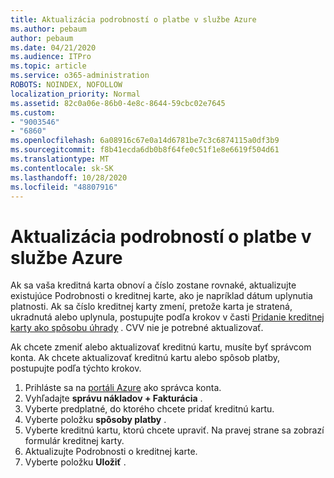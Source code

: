 ```yaml
---
title: Aktualizácia podrobností o platbe v službe Azure
ms.author: pebaum
author: pebaum
ms.date: 04/21/2020
ms.audience: ITPro
ms.topic: article
ms.service: o365-administration
ROBOTS: NOINDEX, NOFOLLOW
localization_priority: Normal
ms.assetid: 82c0a06e-86b0-4e8c-8644-59cbc02e7645
ms.custom:
- "9003546"
- "6860"
ms.openlocfilehash: 6a08916c67e0a14d6781be7c3c6874115a0df3b9
ms.sourcegitcommit: f8b41ecda6db0b8f64fe0c51f1e8e6619f504d61
ms.translationtype: MT
ms.contentlocale: sk-SK
ms.lasthandoff: 10/28/2020
ms.locfileid: "48807916"
---
```

# <a name="update-payment-details-in-azure"></a>Aktualizácia podrobností o platbe v službe Azure

Ak sa vaša kreditná karta obnoví a číslo zostane rovnaké, aktualizujte existujúce Podrobnosti o kreditnej karte, ako je napríklad dátum uplynutia platnosti. Ak sa číslo kreditnej karty zmení, pretože karta je stratená, ukradnutá alebo uplynula, postupujte podľa krokov v časti [Pridanie kreditnej karty ako spôsobu úhrady](https://docs.microsoft.com/azure/cost-management-billing/manage/change-credit-card?WT.mc_id=Portal-Microsoft_Azure_Support#addcard) . CVV nie je potrebné aktualizovať.

Ak chcete zmeniť alebo aktualizovať kreditnú kartu, musíte byť správcom konta. Ak chcete aktualizovať kreditnú kartu alebo spôsob platby, postupujte podľa týchto krokov.

1. Prihláste sa na [portáli Azure](https://portal.azure.com/) ako správca konta.
2. Vyhľadajte **správu nákladov + Fakturácia** .
3. Vyberte predplatné, do ktorého chcete pridať kreditnú kartu.
4. Vyberte položku **spôsoby platby** .
5. Vyberte kreditnú kartu, ktorú chcete upraviť. Na pravej strane sa zobrazí formulár kreditnej karty.
6. Aktualizujte Podrobnosti o kreditnej karte.
7. Vyberte položku **Uložiť** .
